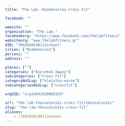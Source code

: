 ```yaml
---
title: "The Lab.-Θεσσαλονίκη-Cross Fit"

facebook: ""

website: ""
organisation: "The Lab."
facebookorg: "https://www.facebook.com/thelabfitness"
websiteorg: "www.thelabfitness.gr"
UID: "7042020140113school"
cities: ["Θεσσαλονίκη"]
perioxi: ""
address: ""

places: [""]
categories: ["Κλειστού Χώρου"]
subcategories: ["Cross Fit"]
categoryNoSLug: ["kleistou-xorou"]
subcategoriesNoSLug: ["crossfit"]

orgUID: "org14042020000329"

url: "the-lab-thessaloniki-cross-fit/thessaloniki"
slug: "the-lab-thessaloniki-cross-fit"
aliases:
    - /7042020140113school
---
```





